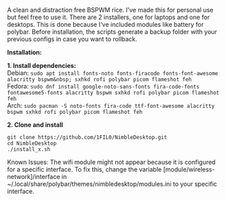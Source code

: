 A clean and distraction free BSPWM rice. I've made this for personal use but feel free to use it.
There are 2 installers, one for laptops and one for desktops. This is done because I've included modules like battery for polybar.
Before installation, the scripts generate a backup folder with your previous configs in case you want to rollback.

**Installation:**

**1. Install dependencies:**  
Debian: ```sudo apt install fonts-noto fonts-firacode fonts-font-awesome alacritty bspwm&nbsp; sxhkd rofi polybar picom flameshot feh```  
Fedora: ```sudo dnf install google-noto-sans-fonts fira-code-fonts fontawesome5-fonts alacritty bspwm sxhkd rofi polybar picom flameshot feh```  
Arch: ```sudo pacman -S noto-fonts fira-code ttf-font-awesome alacritty bspwm sxhkd rofi polybar picom flameshot feh```  

**2. Clone and install**
```
git clone https://github.com/1FIL0/NimbleDesktop.git
cd NimbleDesktop
./install_x.sh
```

Known Issues:
The wifi module might not appear because it is configured for a specific interface. To fix this, change the variable [module/wireless-network]/interface in ~/.local/share/polybar/themes/nimbledesktop/modules.ini to your specific interface.


